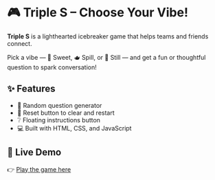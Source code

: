 # 🎮 Triple S – Choose Your Vibe!

**Triple S** is a lighthearted icebreaker game that helps teams and friends connect.

Pick a vibe — 🍭 Sweet, 🫖 Spill, or 🧠 Still — and get a fun or thoughtful question to spark conversation!

## ✨ Features

- 🎲 Random question generator
- 🔄 Reset button to clear and restart
- ❔ Floating instructions button
- 💻 Built with HTML, CSS, and JavaScript

## 🚀 Live Demo

👉 [Play the game here](https://khethiwedlamini.github.io/triples_ice_breaker/)
